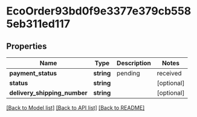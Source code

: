 # EcoOrder93bd0f9e3377e379cb5585eb311ed117

## Properties
Name | Type | Description | Notes
------------ | ------------- | ------------- | -------------
**payment_status** | **string** | pending|received|refunding|refunded|canceled | [optional] 
**status** | **string** |  | [optional] 
**delivery_shipping_number** | **string** |  | [optional] 

[[Back to Model list]](../../README.md#documentation-for-models) [[Back to API list]](../../README.md#documentation-for-api-endpoints) [[Back to README]](../../README.md)

